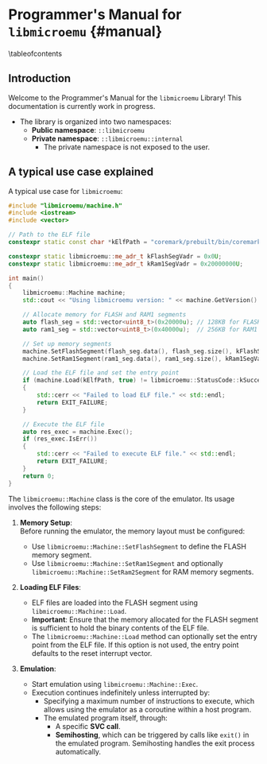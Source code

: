 # Programmer's Manual for `libmicroemu` {#manual}
\tableofcontents

## Introduction 

Welcome to the Programmer's Manual for the `libmicroemu` Library! This
documentation is currently work in progress.

- The library is organized into two namespaces:
  - **Public namespace**: `::libmicroemu`
  - **Private namespace**: `::libmicroemu::internal`
    - The private namespace is not exposed to the user.

## A typical use case explained

A typical use case for `libmicroemu`:

```cpp
#include "libmicroemu/machine.h"
#include <iostream>
#include <vector>

// Path to the ELF file
constexpr static const char *kElfPath = "coremark/prebuilt/bin/coremark.elf";

constexpr static libmicroemu::me_adr_t kFlashSegVadr = 0x0U;
constexpr static libmicroemu::me_adr_t kRam1SegVadr = 0x20000000U;

int main()
{
    libmicroemu::Machine machine;
    std::cout << "Using libmicroemu version: " << machine.GetVersion() << std::endl;

    // Allocate memory for FLASH and RAM1 segments
    auto flash_seg = std::vector<uint8_t>(0x20000u); // 128KB for FLASH
    auto ram1_seg = std::vector<uint8_t>(0x40000u);  // 256KB for RAM1

    // Set up memory segments
    machine.SetFlashSegment(flash_seg.data(), flash_seg.size(), kFlashSegVadr);
    machine.SetRam1Segment(ram1_seg.data(), ram1_seg.size(), kRam1SegVadr);

    // Load the ELF file and set the entry point
    if (machine.Load(kElfPath, true) != libmicroemu::StatusCode::kSuccess)
    {
        std::cerr << "Failed to load ELF file." << std::endl;
        return EXIT_FAILURE;
    }

    // Execute the ELF file
    auto res_exec = machine.Exec();
    if (res_exec.IsErr())
    {
        std::cerr << "Failed to execute ELF file." << std::endl;
        return EXIT_FAILURE;
    }
    return 0;
}
```

The `libmicroemu::Machine` class is the core of the emulator. Its usage involves the following steps:

1. **Memory Setup**:  
   Before running the emulator, the memory layout must be configured:
   - Use `libmicroemu::Machine::SetFlashSegment` to define the FLASH memory segment.
   - Use `libmicroemu::Machine::SetRam1Segment` and optionally `libmicroemu::Machine::SetRam2Segment` for RAM memory segments.

2. **Loading ELF Files**:
   - ELF files are loaded into the FLASH segment using `libmicroemu::Machine::Load`.
   - **Important**: Ensure that the memory allocated for the FLASH segment is sufficient to hold the binary contents of the ELF file.
   - The `libmicroemu::Machine::Load` method can optionally set the entry point from the ELF file. If this option is not used, the entry point defaults to the reset interrupt vector.

3. **Emulation**:
   - Start emulation using `libmicroemu::Machine::Exec`.
   - Execution continues indefinitely unless interrupted by:
     - Specifying a maximum number of instructions to execute, which allows using the emulator as a coroutine within a host program.
     - The emulated program itself, through:
       - A specific **SVC call**.
       - **Semihosting**, which can be triggered by calls like `exit()` in the emulated program. Semihosting handles the exit process automatically.